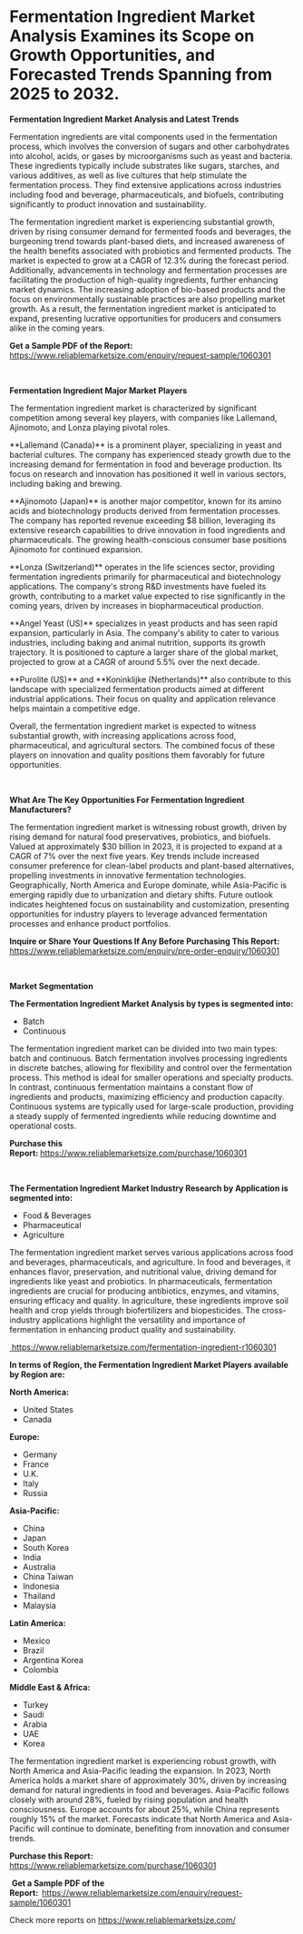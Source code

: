 <p><h1>Fermentation Ingredient Market Analysis Examines its Scope on Growth Opportunities, and Forecasted Trends Spanning from 2025 to 2032.</h1></p><p><strong>Fermentation Ingredient Market Analysis and Latest Trends</strong></p>
<p><p>Fermentation ingredients are vital components used in the fermentation process, which involves the conversion of sugars and other carbohydrates into alcohol, acids, or gases by microorganisms such as yeast and bacteria. These ingredients typically include substrates like sugars, starches, and various additives, as well as live cultures that help stimulate the fermentation process. They find extensive applications across industries including food and beverage, pharmaceuticals, and biofuels, contributing significantly to product innovation and sustainability.</p><p>The fermentation ingredient market is experiencing substantial growth, driven by rising consumer demand for fermented foods and beverages, the burgeoning trend towards plant-based diets, and increased awareness of the health benefits associated with probiotics and fermented products. The market is expected to grow at a CAGR of 12.3% during the forecast period. Additionally, advancements in technology and fermentation processes are facilitating the production of high-quality ingredients, further enhancing market dynamics. The increasing adoption of bio-based products and the focus on environmentally sustainable practices are also propelling market growth. As a result, the fermentation ingredient market is anticipated to expand, presenting lucrative opportunities for producers and consumers alike in the coming years.</p></p>
<p><strong>Get a Sample PDF of the Report:&nbsp;</strong> <a href="https://www.reliablemarketsize.com/enquiry/request-sample/1060301?utm_campaign=3055&utm_medium=2&utm_source=Github&utm_content=ia&utm_term=22032025&utm_id=fermentation-ingredient">https://www.reliablemarketsize.com/enquiry/request-sample/1060301</a></p>
<p>&nbsp;</p>
<p><strong>Fermentation Ingredient Major Market Players</strong></p>
<p><p>The fermentation ingredient market is characterized by significant competition among several key players, with companies like Lallemand, Ajinomoto, and Lonza playing pivotal roles.</p><p>**Lallemand (Canada)** is a prominent player, specializing in yeast and bacterial cultures. The company has experienced steady growth due to the increasing demand for fermentation in food and beverage production. Its focus on research and innovation has positioned it well in various sectors, including baking and brewing.</p><p>**Ajinomoto (Japan)** is another major competitor, known for its amino acids and biotechnology products derived from fermentation processes. The company has reported revenue exceeding $8 billion, leveraging its extensive research capabilities to drive innovation in food ingredients and pharmaceuticals. The growing health-conscious consumer base positions Ajinomoto for continued expansion.</p><p>**Lonza (Switzerland)** operates in the life sciences sector, providing fermentation ingredients primarily for pharmaceutical and biotechnology applications. The company's strong R&D investments have fueled its growth, contributing to a market value expected to rise significantly in the coming years, driven by increases in biopharmaceutical production.</p><p>**Angel Yeast (US)** specializes in yeast products and has seen rapid expansion, particularly in Asia. The company's ability to cater to various industries, including baking and animal nutrition, supports its growth trajectory. It is positioned to capture a larger share of the global market, projected to grow at a CAGR of around 5.5% over the next decade.</p><p>**Purolite (US)** and **Koninklijke (Netherlands)** also contribute to this landscape with specialized fermentation products aimed at different industrial applications. Their focus on quality and application relevance helps maintain a competitive edge.</p><p>Overall, the fermentation ingredient market is expected to witness substantial growth, with increasing applications across food, pharmaceutical, and agricultural sectors. The combined focus of these players on innovation and quality positions them favorably for future opportunities.</p></p>
<p>&nbsp;</p>
<p><strong>What Are The Key Opportunities For Fermentation Ingredient Manufacturers?</strong></p>
<p><p>The fermentation ingredient market is witnessing robust growth, driven by rising demand for natural food preservatives, probiotics, and biofuels. Valued at approximately $30 billion in 2023, it is projected to expand at a CAGR of 7% over the next five years. Key trends include increased consumer preference for clean-label products and plant-based alternatives, propelling investments in innovative fermentation technologies. Geographically, North America and Europe dominate, while Asia-Pacific is emerging rapidly due to urbanization and dietary shifts. Future outlook indicates heightened focus on sustainability and customization, presenting opportunities for industry players to leverage advanced fermentation processes and enhance product portfolios.</p></p>
<p><strong>Inquire or Share Your Questions If Any Before Purchasing This Report:</strong> <a href="https://www.reliablemarketsize.com/enquiry/pre-order-enquiry/1060301?utm_campaign=3055&utm_medium=2&utm_source=Github&utm_content=ia&utm_term=22032025&utm_id=fermentation-ingredient">https://www.reliablemarketsize.com/enquiry/pre-order-enquiry/1060301</a></p>
<p>&nbsp;</p>
<p><strong>Market Segmentation</strong></p>
<p><strong>The Fermentation Ingredient Market Analysis by types is segmented into:</strong></p>
<p><ul><li>Batch</li><li>Continuous</li></ul></p>
<p><p>The fermentation ingredient market can be divided into two main types: batch and continuous. Batch fermentation involves processing ingredients in discrete batches, allowing for flexibility and control over the fermentation process. This method is ideal for smaller operations and specialty products. In contrast, continuous fermentation maintains a constant flow of ingredients and products, maximizing efficiency and production capacity. Continuous systems are typically used for large-scale production, providing a steady supply of fermented ingredients while reducing downtime and operational costs.</p></p>
<p><strong>Purchase this Report:&nbsp;</strong><a href="https://www.reliablemarketsize.com/purchase/1060301?utm_campaign=3055&utm_medium=2&utm_source=Github&utm_content=ia&utm_term=22032025&utm_id=fermentation-ingredient">https://www.reliablemarketsize.com/purchase/1060301</a></p>
<p>&nbsp;</p>
<p><strong>The Fermentation Ingredient Market Industry Research by Application is segmented into:</strong></p>
<p><ul><li>Food & Beverages</li><li>Pharmaceutical</li><li>Agriculture</li></ul></p>
<p><p>The fermentation ingredient market serves various applications across food and beverages, pharmaceuticals, and agriculture. In food and beverages, it enhances flavor, preservation, and nutritional value, driving demand for ingredients like yeast and probiotics. In pharmaceuticals, fermentation ingredients are crucial for producing antibiotics, enzymes, and vitamins, ensuring efficacy and quality. In agriculture, these ingredients improve soil health and crop yields through biofertilizers and biopesticides. The cross-industry applications highlight the versatility and importance of fermentation in enhancing product quality and sustainability.</p></p>
<p><a href="https://www.reliablemarketsize.com/fermentation-ingredient-r1060301?utm_campaign=3055&utm_medium=2&utm_source=Github&utm_content=ia&utm_term=22032025&utm_id=fermentation-ingredient">&nbsp;https://www.reliablemarketsize.com/fermentation-ingredient-r1060301</a></p>
<p><strong>In terms of Region, the Fermentation Ingredient Market Players available by Region are:</strong></p>
<p>
    <p> <strong> North America: </strong>
        <ul>
            <li>United States</li>
            <li>Canada</li>
        </ul>
        </p> 
    <p> <strong> Europe: </strong>
        <ul>
            <li>Germany</li>
            <li>France</li>
            <li>U.K.</li>
            <li>Italy</li>
            <li>Russia</li>
        </ul>
        </p> 
    <p> <strong> Asia-Pacific: </strong>
        <ul>
            <li>China</li>
            <li>Japan</li>
            <li>South Korea</li>
            <li>India</li>
            <li>Australia</li>
            <li>China Taiwan</li>
            <li>Indonesia</li>
            <li>Thailand</li>
            <li>Malaysia</li>
        </ul>
        </p> 
    <p> <strong> Latin America: </strong>
        <ul>
            <li>Mexico</li>
            <li>Brazil</li>
            <li>Argentina Korea</li>
            <li>Colombia</li>
        </ul>
        </p> 
    <p> <strong> Middle East & Africa: </strong>
        <ul>
            <li>Turkey</li>
            <li>Saudi</li>
            <li>Arabia</li>
            <li>UAE</li>
            <li>Korea</li>
        </ul>
    </p>
    </p>
<p><p>The fermentation ingredient market is experiencing robust growth, with North America and Asia-Pacific leading the expansion. In 2023, North America holds a market share of approximately 30%, driven by increasing demand for natural ingredients in food and beverages. Asia-Pacific follows closely with around 28%, fueled by rising population and health consciousness. Europe accounts for about 25%, while China represents roughly 15% of the market. Forecasts indicate that North America and Asia-Pacific will continue to dominate, benefiting from innovation and consumer trends.</p></p>
<p><strong>Purchase this Report: </strong><a href="https://www.reliablemarketsize.com/purchase/1060301?utm_campaign=3055&utm_medium=2&utm_source=Github&utm_content=ia&utm_term=22032025&utm_id=fermentation-ingredient">https://www.reliablemarketsize.com/purchase/1060301</a></p>
<p>&nbsp;<strong>Get a Sample PDF of the Report:&nbsp;&nbsp;</strong><a href="https://www.reliablemarketsize.com/enquiry/request-sample/1060301?utm_campaign=3055&utm_medium=2&utm_source=Github&utm_content=ia&utm_term=22032025&utm_id=fermentation-ingredient">https://www.reliablemarketsize.com/enquiry/request-sample/1060301</a></p>
<p><strong></strong></p>
<p>Check more reports on <a href="https://www.reliablemarketsize.com/?utm_campaign=3055&utm_medium=2&utm_source=Github&utm_content=ia&utm_term=22032025&utm_id=fermentation-ingredient">https://www.reliablemarketsize.com/</a></p>